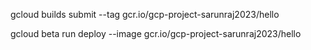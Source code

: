 gcloud builds submit --tag gcr.io/gcp-project-sarunraj2023/hello

gcloud beta run deploy --image gcr.io/gcp-project-sarunraj2023/hello
